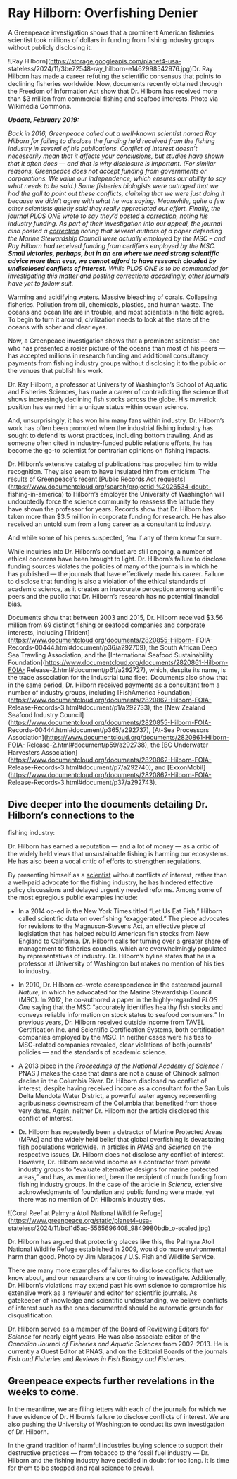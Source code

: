 # Ray Hilborn: Overfishing Denier

A Greenpeace investigation shows that a prominent American fisheries scientist
took millions of dollars in funding from fishing industry groups without
publicly disclosing it.

![Ray Hilborn](https://storage.googleapis.com/planet4-usa-
stateless/2024/11/3be72548-ray_hilborn-e1462998542976.jpg)Dr. Ray Hilborn has
made a career refuting the scientific consensus that points to declining
fisheries worldwide. Now, documents recently obtained through the Freedom of
Information Act show that Dr. Hilborn has received more than $3 million from
commercial fishing and seafood interests. Photo via Wikimedia Commons.

**_Update, February 2019:_**

_Back in 2016, Greenpeace called out a well-known scientist named Ray Hilborn
for failing to disclose the funding he’d received from the fishing industry in
several of his publications. Conflict of interest doesn’t necessarily mean
that it affects your conclusions, but studies have shown that it often does —
and that is why disclosure is important. (For similar reasons, Greenpeace does
not accept funding from governments or corporations. We value our
independence, which ensures our ability to say what needs to be said.) Some
fisheries biologists were outraged that we had the gall to point out these
conflicts, claiming that we were just doing it because we didn’t agree with
what he was saying. Meanwhile, quite a few other scientists quietly said they
really appreciated our effort. Finally, the journal PLOS ONE wrote to say
they’d posted_ a
_[correction](https://journals.plos.org/plosone/article?id=10.1371/journal.pone.0210843),
noting his industry funding. As part of their investigation into our appeal,
the journal also posted a
[correction](https://journals.plos.org/plosone/article?id=10.1371/journal.pone.0210844)
noting that several authors of a paper defending the Marine Stewardship
Council were actually employed by the MSC – and Ray Hilborn had received
funding from certifiers employed by the MSC. **Small victories, perhaps, but
in an era where we need strong scientific advice more than ever, we cannot
afford to have research clouded by undisclosed conflicts of interest.** While
PLOS ONE is to be commended for investigating this matter and posting
corrections accordingly, other journals have yet to follow suit._

Warming and acidifying waters. Massive bleaching of corals. Collapsing
fisheries. Pollution from oil, chemicals, plastics, and human waste. The
oceans and ocean life are in trouble, and most scientists in the field agree.
To begin to turn it around, civilization needs to look at the state of the
oceans with sober and clear eyes.

Now, a Greenpeace investigation shows that a prominent scientist — one who has
presented a rosier picture of the oceans than most of his peers — has accepted
millions in research funding and additional consultancy payments from fishing
industry groups without disclosing it to the public or the venues that publish
his work.

Dr. Ray Hilborn, a professor at University of Washington’s School of Aquatic
and Fisheries Sciences, has made a career of contradicting the science that
shows increasingly declining fish stocks across the globe. His maverick
position has earned him a unique status within ocean science.

And, unsurprisingly, it has won him many fans within industry. Dr. Hilborn’s
work has often been promoted when the industrial fishing industry has sought
to defend its worst practices, including bottom trawling. And as someone often
cited in industry-funded public relations efforts, he has become the go-to
scientist for contrarian opinions on fishing impacts.

Dr. Hilborn’s extensive catalog of publications has propelled him to wide
recognition. They also seem to have insulated him from criticism. The results
of Greenpeace’s recent [Public Records Act
requests](https://www.documentcloud.org/search/projectid:%2026534-doubt-
fishing-in-america) to Hilborn’s employer the University of Washington will
undoubtedly force the science community to reassess the latitude they have
shown the professor for years. Records show that Dr. Hilborn has taken more
than $3.5 million in corporate funding for research. He has also received an
untold sum from a long career as a consultant to industry.

And while some of his peers suspected, few if any of them knew for sure.

While inquiries into Dr. Hilborn’s conduct are still ongoing, a number of
ethical concerns have been brought to light. Dr. Hilborn’s failure to disclose
funding sources violates the policies of many of the journals in which he has
published — the journals that have effectively made his career. Failure to
disclose that funding is also a violation of the ethical standards of academic
science, as it creates an inaccurate perception among scientific peers and the
public that Dr. Hilborn’s research has no potential financial bias.

Documents show that between 2003 and 2015, Dr. Hilborn received $3.56 million
from 69 distinct fishing or seafood companies and corporate interests,
including [Trident](https://www.documentcloud.org/documents/2820855-Hilborn-
FOIA-Records-00444.html#document/p36/a292709), the South African Deep Sea
Trawling Association, and the [International Seafood Sustainability
Foundation](https://www.documentcloud.org/documents/2820861-Hilborn-FOIA-
Release-2.html#document/p61/a292727), which, despite its name, is the trade
association for the industrial tuna fleet. Documents also show that in the
same period, Dr. Hilborn received payments as a consultant from a number of
industry groups, including [FishAmerica
Foundation](https://www.documentcloud.org/documents/2820862-Hilborn-FOIA-
Release-Records-3.html#document/p1/a292733), the [New Zealand Seafood Industry
Council](https://www.documentcloud.org/documents/2820855-Hilborn-FOIA-
Records-00444.html#document/p365/a292737), [At-Sea Processors
Association](https://www.documentcloud.org/documents/2820861-Hilborn-FOIA-
Release-2.html#document/p59/a292738), the [BC Underwater Harvesters
Association](https://www.documentcloud.org/documents/2820862-Hilborn-FOIA-
Release-Records-3.html#document/p7/a292740), and
[ExxonMobil](https://www.documentcloud.org/documents/2820862-Hilborn-FOIA-
Release-Records-3.html#document/p37/a292743).

## Dive deeper into the documents detailing Dr. Hilborn’s connections to the
fishing industry:

Dr. Hilborn has earned a reputation — and a lot of money — as a critic of the
widely held views that unsustainable fishing is harming our ecosystems. He has
also been a vocal critic of efforts to strengthen regulations.

By presenting himself as a
[scientist](http://naturalresources.house.gov/uploadedfiles/hilborndisclosure09-10-13.pdf)
without conflicts of interest, rather than a well-paid advocate for the
fishing industry, he has hindered effective policy discussions and delayed
urgently needed reforms. Among some of the most egregious public examples
include:

  * In a 2014 op-ed in the New York Times titled “Let Us Eat Fish,” Hilborn called scientific data on overfishing “exaggerated.” The piece advocates for revisions to the Magnuson-Stevens Act, an effective piece of legislation that has helped rebuild American fish stocks from New England to California. Dr. Hilborn calls for turning over a greater share of management to fisheries councils, which are overwhelmingly populated by representatives of industry. Dr. Hilborn’s byline states that he is a professor at University of Washington but makes no mention of his ties to industry.

  * In 2010, Dr. Hilborn co-wrote correspondence in the esteemed journal _Nature,_ in which he advocated for the Marine Stewardship Council (MSC). In 2012, he co-authored a paper in the highly-regarded _PLOS One_ saying that the MSC “accurately identifies healthy fish stocks and conveys reliable information on stock status to seafood consumers.” In previous years, Dr. Hilborn received outside income from TAVEL Certification Inc. and Scientific Certification Systems, both certification companies employed by the MSC. In neither cases were his ties to MSC-related companies revealed, clear violations of both journals’ policies — and the standards of academic science.

  * A 2013 piece in the _Proceedings of the National Academy of Science (_ PNAS _)_ makes the case that dams are not a cause of Chinook salmon decline in the Columbia River. Dr. Hilborn disclosed no conflict of interest, despite having received income as a consultant for the San Luis Delta Mendota Water District, a powerful water agency representing agribusiness downstream of the Columbia that benefited from those very dams. Again, neither Dr. Hilborn nor the article disclosed this conflict of interest.

  * Dr. Hilborn has repeatedly been a detractor of Marine Protected Areas (MPAs) and the widely held belief that global overfishing is devastating fish populations worldwide. In articles in _PNAS_ and _Science_ on the respective issues, Dr. Hilborn does not disclose any conflict of interest. However, Dr. Hilborn received income as a contractor from private industry groups to “evaluate alternative designs for marine protected areas,” and has, as mentioned, been the recipient of much funding from fishing industry groups. In the case of the article in _Science,_ extensive acknowledgments of foundation and public funding were made, yet there was no mention of Dr. Hilborn’s industry ties.

![Coral Reef at Palmyra Atoll National Wildlife
Refuge](https://www.greenpeace.org/static/planet4-usa-
stateless/2024/11/bcf1d5ac-5565696408_9849980bdb_o-scaled.jpg)

Dr. Hilborn has argued that protecting places like this, the Palmyra Atoll
National Wildlife Refuge established in 2009, would do more environmental harm
than good. Photo by Jim Maragos / U.S. Fish and Wildlife Service.

There are many more examples of failures to disclose conflicts that we know
about, and our researchers are continuing to investigate. Additionally, Dr.
Hilborn’s violations may extend past his own science to compromise his
extensive work as a reviewer and editor for scientific journals. As gatekeeper
of knowledge and scientific understanding, we believe conflicts of interest
such as the ones documented should be automatic grounds for disqualification.

Dr. Hilborn served as a member of the Board of Reviewing Editors for _Science_
for nearly eight years. He was also associate editor of the _Canadian Journal
of Fisheries and Aquatic Sciences_ from 2002-2013. He is currently a Guest
Editor at PNAS, and on the Editorial Boards of the journals _Fish and
Fisheries_ and _Reviews in Fish Biology and Fisheries_.

## Greenpeace expects further revelations in the weeks to come.

In the meantime, we are filing letters with each of the journals for which we
have evidence of Dr. Hilborn’s failure to disclose conflicts of interest. We
are also pushing the University of Washington to conduct its own investigation
of Dr. Hilborn.

In the grand tradition of harmful industries buying science to support their
destructive practices — from tobacco to the fossil fuel industry — Dr. Hilborn
and the fishing industry have peddled in doubt for too long. It is time for
them to be stopped and real science to prevail.

